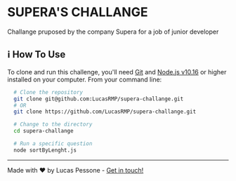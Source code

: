# SUPERA'S CHALLANGE

Challange pruposed by the company Supera for a job of junior developer

## :information_source: How To Use

To clone and run this challenge, you'll need [Git](https://git-scm.com) and [Node.js v10.16](https://nodejs.org/en/) or higher installed on your computer. From your command line:

```bash
  # Clone the repository
  git clone git@github.com:LucasRMP/supera-challange.git
  # OR
  git clone https://github.com/LucasRMP/supera-challange.git

  # Change to the directory
  cd supera-challange

  # Run a specific question
  node sortByLenght.js
```

---

Made with ♥ by Lucas Pessone - [Get in touch!](https://www.linkedin.com/in/lucasrmp/)
